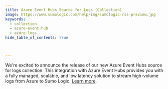 ```yaml
---
title: Azure Event Hubs Source for Logs (Collection)
image: https://www.sumologic.com/help/img/sumologic-rss-preview.jpg
keywords:
  - collection
  - azure-event-hub
  - azure-logs
hide_table_of_contents: true



---
```


We're excited to announce the release of our new Azure Event Hubs source for logs collection. This integration with Azure Event Hubs provides you with a fully managed, scalable, and low latency solution to stream high-volume logs from Azure to Sumo Logic. [Learn more](/docs/send-data/collect-from-other-data-sources/azure-monitoring/ms-azure-event-hubs-source/).

